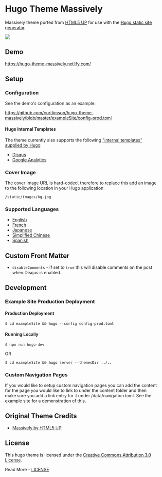 # Hugo Theme Massively

Massively theme ported from [HTML5 UP](https://html5up.net/) for use with the [Hugo static site generator](https://gohugo.io/).

![](images/device-screenshots.png)

## Demo

https://hugo-theme-massively.netlify.com/

## Setup

### Configuration

See the demo's configuration as an example:

https://github.com/curttimson/hugo-theme-massively/blob/master/exampleSite/config-prod.toml

#### Hugo Internal Templates

The theme currently also supports the following ["internal templates" supplied by Hugo](https://gohugo.io/templates/internal/)

 - [Disqus](https://gohugo.io/templates/internal/#disqus)
 - [Google Analytics](https://gohugo.io/templates/internal/#configure-google-analytics)

### Cover Image

The cover image URL is hard-coded, therefore to replace this add an image to the following location in your Hugo application:

```
/static/images/bg.jpg
```

### Supported Languages

 - [English](https://github.com/curttimson/hugo-theme-massively/blob/master/i18n/en.toml)
 - [French](https://github.com/curttimson/hugo-theme-massively/blob/master/i18n/fr.toml)
 - [Japanese](https://github.com/curttimson/hugo-theme-massively/blob/master/i18n/ja.toml)
 - [Simplified Chinese](https://github.com/curttimson/hugo-theme-massively/blob/master/i18n/zh.toml)
 - [Spanish](https://github.com/curttimson/hugo-theme-massively/blob/master/i18n/es.toml)

## Custom Front Matter

 - `disableComments` - If set to `true` this will disable comments on the post when Disqus is enabled.

## Development

### Example Site Production Deployment

#### Production Deployment

```
$ cd exampleSite && hugo --config config-prod.toml
```

#### Running Locally

```
$ npm run hugo-dev
```
OR
```
$ cd exampleSite && hugo server --themesDir ../..
```

### Custom Navigation Pages

If you would like to setup custom navigation pages you can add the content for the page you would like to link to under the content folder and then make sure you add a link entry for it under /data/navigation.toml. See the example site for a demonstration of this.

## Original Theme Credits

 - [Massively by HTML5 UP](https://html5up.net/massively)

 ## License

This hugo theme is licensed under the [Creative Commons Attribution 3.0 License](https://creativecommons.org/licenses/by/3.0/). 

Read More - [LICENSE](LICENSE)
